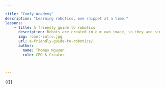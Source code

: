 ```yaml
---

title: "Comfy Academy"
description: "Learning robotics, one snippet at a time."
lessons:
    - title: A friendly guide to robotics
      description: Robots are created in our own image, so they are simple to understand by nature.
      img: robot-intro.jpg
      url: a-friendly-guide-to-robotics/
      author:
        name: Thomas Nguyen
        role: CEO & Creator



---
```


{{<blog>}}